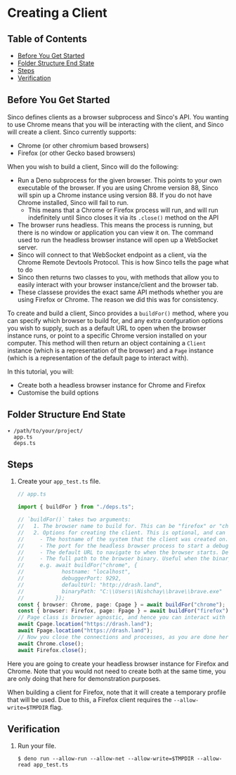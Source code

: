 # Creating a Client

## Table of Contents

- [Before You Get Started](#before-you-get-started)
- [Folder Structure End State](#folder-structure-end-state)
- [Steps](#steps)
- [Verification](#verification)

## Before You Get Started

Sinco defines clients as a browser subprocess and Sinco's API. You wanting to
use Chrome means that you will be interacting with the client, and Sinco will
create a client. Sinco currently supports:

- Chrome (or other chromium based browsers)
- Firefox (or other Gecko based browsers)

When you wish to build a client, Sinco will do the following:

- Run a Deno subprocess for the given browser. This points to your own
  executable of the browser. If you are using Chrome version 88, Sinco will spin
  up a Chrome instance using version 88. If you do not have Chrome installed,
  Sinco will fail to run.
  - This means that a Chrome or Firefox process will run, and will run
    indefinitely until Sinco closes it via its `.close()` method on the API
- The browser runs headless. This means the process is running, but there is no
  window or application you can view it on. The command used to run the headless
  browser instance will open up a WebSocket server.
- Sinco will connect to that WebSocket endpoint as a client, via the Chrome
  Remote Devtools Protocol. This is how Sinco tells the page what to do
- Sinco then returns two classes to you, with methods that allow you to easily
  interact with your browser instance/client and the browser tab.
- These classese provides the exact same API methods whether you are using
  Firefox or Chrome. The reason we did this was for consistency.

To create and build a client, Sinco provides a `buildFor()` method, where you
can specify which browser to build for, and any extra confguration options you
wish to supply, such as a default URL to open when the browser instance runs, or
point to a specific Chrome version installed on your computer. This method will
then return an object containing a `Client` instance (which is a representation
of the browser) and a `Page` instance (which is a representation of the default
page to interact with).

In this tutorial, you will:

- Create both a headless browser instance for Chrome and Firefox
- Customise the build options

## Folder Structure End State

```text
▾ /path/to/your/project/
  app.ts
  deps.ts
```

## Steps

1. Create your `app_test.ts` file.

   ```typescript
   // app.ts

   import { buildFor } from "./deps.ts";

   // `buildFor()` takes two arguments:
   //   1. The browser name to build for. This can be "firefox" or "chrome". This is required.
   //   2. Options for creating the client. This is optional, and can be left out. This can be any or all of the following:
   //     - The hostname of the system that the client was created on. For you, this is your host machine. Defaults to "0.0.0.0" for MacOS and Linux, and "127.0.0.1" for Windows.
   //     - The port for the headless browser process to start a debugger server on. This is only important if you wish to occupy a different port than the default one. Defaults to 9293.
   //     - The default URL to navigate to when the browser starts. Defaults to "https://chromestatus.com" for a Chrome browser, and "https://developer.mozilla.org" for a Firefox browser
   //     - The full path to the browser binary. Useful when the binary is installed in a different location or using an alternate browser of the same underlying engine. A good example would be Brave Browser (Chromium based).
   //     e.g. await buildFor("chrome", {
   //            hostname: "localhost",
   //            debuggerPort: 9292,
   //            defaultUrl: "http://drash.land",
   //            binaryPath: "C:\\Users\\Nishchay\\brave\\brave.exe"
   //          });
   const { browser: Chrome, page: Cpage } = await buildFor("chrome");
   const { browser: Firefox, page: Fpage } = await buildFor("firefox");
   // Page class is browser agnostic, and hence you can interact with the page independent of the `Client` object.
   await Cpage.location("https://drash.land");
   await Fpage.location("https://drash.land");
   // Now you close the connections and processes, as you are done here
   await Chrome.close();
   await Firefox.close();
   ```

Here you are going to create your headless browser instance for Firefox and
Chrome. Note that you would not need to create both at the same time, you are
only doing that here for demonstration purposes.

When building a client for Firefox, note that it will create a temporary profile
that will be used. Due to this, a Firefox client requires the
`--allow-write=$TMPDIR` flag.

## Verification

1. Run your file.

   ```shell
   $ deno run --allow-run --allow-net --allow-write=$TMPDIR --allow-read app_test.ts
   ```
